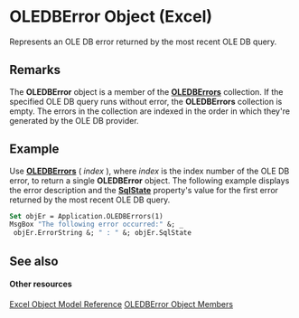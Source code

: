
# OLEDBError Object (Excel)

Represents an OLE DB error returned by the most recent OLE DB query.


## Remarks

 The **OLEDBError** object is a member of the **[OLEDBErrors](0e48697d-4f65-b544-4487-24a9fd2b81b6.md)** collection. If the specified OLE DB query runs without error, the **OLEDBErrors** collection is empty. The errors in the collection are indexed in the order in which they're generated by the OLE DB provider.


## Example

Use  **[OLEDBErrors](47caef7a-fd3c-f67f-09c1-5ac21d65b67f.md)** ( _index_ ), where _index_ is the index number of the OLE DB error, to return a single **OLEDBError** object. The following example displays the error description and the **[SqlState](cd05c61a-da9f-5022-c359-b90351e6489d.md)** property's value for the first error returned by the most recent OLE DB query.


```vb
Set objEr = Application.OLEDBErrors(1) 
MsgBox "The following error occurred:" &; _ 
 objEr.ErrorString &; " : " &; objEr.SqlState
```


## See also


#### Other resources


[Excel Object Model Reference](http://msdn.microsoft.com/library/11ea8598-8a20-92d5-f98b-0da04263bf2c%28Office.15%29.aspx)
[OLEDBError Object Members](52181252-dd6f-b267-fa21-4ad8175b7346.md)
